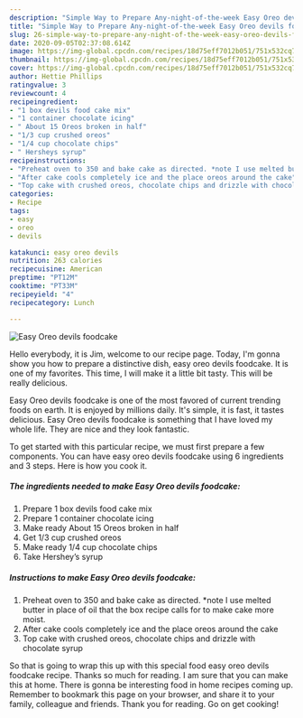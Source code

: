 ```yaml
---
description: "Simple Way to Prepare Any-night-of-the-week Easy Oreo devils foodcake"
title: "Simple Way to Prepare Any-night-of-the-week Easy Oreo devils foodcake"
slug: 26-simple-way-to-prepare-any-night-of-the-week-easy-oreo-devils-foodcake
date: 2020-09-05T02:37:08.614Z
image: https://img-global.cpcdn.com/recipes/18d75eff7012b051/751x532cq70/easy-oreo-devils-foodcake-recipe-main-photo.jpg
thumbnail: https://img-global.cpcdn.com/recipes/18d75eff7012b051/751x532cq70/easy-oreo-devils-foodcake-recipe-main-photo.jpg
cover: https://img-global.cpcdn.com/recipes/18d75eff7012b051/751x532cq70/easy-oreo-devils-foodcake-recipe-main-photo.jpg
author: Hettie Phillips
ratingvalue: 3
reviewcount: 4
recipeingredient:
- "1 box devils food cake mix"
- "1 container chocolate icing"
- " About 15 Oreos broken in half"
- "1/3 cup crushed oreos"
- "1/4 cup chocolate chips"
- " Hersheys syrup"
recipeinstructions:
- "Preheat oven to 350 and bake cake as directed. *note I use melted butter in place of oil that the box recipe calls for to make cake more moist."
- "After cake cools completely ice and the place oreos around the cake"
- "Top cake with crushed oreos, chocolate chips and drizzle with chocolate syrup"
categories:
- Recipe
tags:
- easy
- oreo
- devils

katakunci: easy oreo devils 
nutrition: 263 calories
recipecuisine: American
preptime: "PT12M"
cooktime: "PT33M"
recipeyield: "4"
recipecategory: Lunch

---
```



![Easy Oreo devils foodcake](https://img-global.cpcdn.com/recipes/18d75eff7012b051/751x532cq70/easy-oreo-devils-foodcake-recipe-main-photo.jpg)

Hello everybody, it is Jim, welcome to our recipe page. Today, I'm gonna show you how to prepare a distinctive dish, easy oreo devils foodcake. It is one of my favorites. This time, I will make it a little bit tasty. This will be really delicious.



Easy Oreo devils foodcake is one of the most favored of current trending foods on earth. It is enjoyed by millions daily. It's simple, it is fast, it tastes delicious. Easy Oreo devils foodcake is something that I have loved my whole life. They are nice and they look fantastic.


To get started with this particular recipe, we must first prepare a few components. You can have easy oreo devils foodcake using 6 ingredients and 3 steps. Here is how you cook it.

<!--inarticleads1-->

##### The ingredients needed to make Easy Oreo devils foodcake:

1. Prepare 1 box devils food cake mix
1. Prepare 1 container chocolate icing
1. Make ready  About 15 Oreos broken in half
1. Get 1/3 cup crushed oreos
1. Make ready 1/4 cup chocolate chips
1. Take  Hershey’s syrup




<!--inarticleads2-->

##### Instructions to make Easy Oreo devils foodcake:

1. Preheat oven to 350 and bake cake as directed. *note I use melted butter in place of oil that the box recipe calls for to make cake more moist.
1. After cake cools completely ice and the place oreos around the cake
1. Top cake with crushed oreos, chocolate chips and drizzle with chocolate syrup




So that is going to wrap this up with this special food easy oreo devils foodcake recipe. Thanks so much for reading. I am sure that you can make this at home. There is gonna be interesting food in home recipes coming up. Remember to bookmark this page on your browser, and share it to your family, colleague and friends. Thank you for reading. Go on get cooking!
